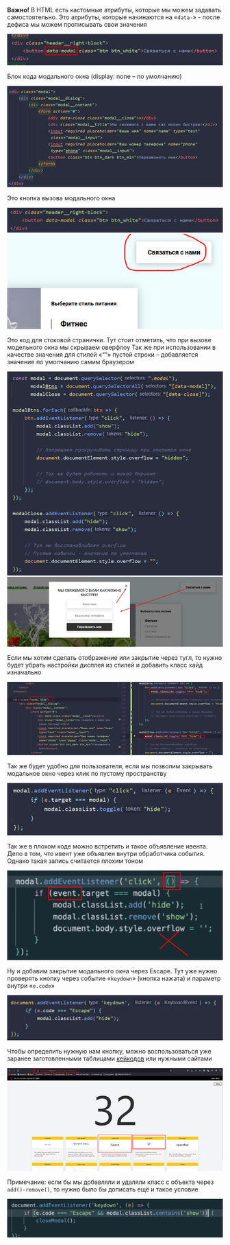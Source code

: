 
**Важно!** В HTML есть кастомные атрибуты, которые мы можем задавать самостоятельно. Это атрибуты, которые начинаются на «`data-`» - после дефиса мы можем прописывать свои значения

![](_png/Pasted%20image%2020220909175520.png)

Блок кода модального окна (display: none – по умолчанию)

![](_png/Pasted%20image%2020220909175525.png)

Это кнопка вызова модального окна

![](_png/Pasted%20image%2020220909175530.png)
![](_png/Pasted%20image%2020220909175535.png)

Это код для стоковой странички. Тут стоит отметить, что при вызове модельного окна мы скрываем оверфлоу Так же при использовании в качестве значения для стилей «“”» пустой строки – добавляется значение по умолчанию самим браузером

![](_png/Pasted%20image%2020220909175539.png)
![](_png/Pasted%20image%2020220909175545.png)

Если мы хотим сделать отображение или закрытие через тугл, то нужно будет убрать настройки дисплея из стилей и добавить класс хайд изначально

![](_png/Pasted%20image%2020220909175549.png)

Так же будет удобно для пользователя, если мы позволим закрывать модальное окно через клик по пустому пространству

![](_png/Pasted%20image%2020220909175554.png)

Так же в плохом коде можно встретить и такое объявление ивента. Дело в том, что ивент уже объявлен внутри обработчика события. Однако такая запись считается плохим тоном

![](_png/Pasted%20image%2020220909175558.png)

Ну и добавим закрытие модального окна через Escape. Тут уже нужно проверять кнопку через событие «`keydown`» (кнопка нажата) и параметр внутри «`e.code`»

![](_png/Pasted%20image%2020220909175601.png)

Чтобы определить нужную нам кнопку, можно воспользоваться уже заранее заготовленными таблицами [кейкодов](https://www.toptal.com/developers/keycode) или нужными сайтами

![](_png/Pasted%20image%2020220909175607.png)

Примечание: если бы мы добавляли и удаляли класс с объекта через `add()-remove()`, то нужно было бы дописать ещё и такое условие

![](_png/Pasted%20image%2020220909175616.png)